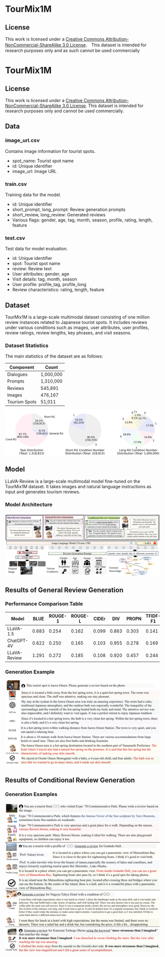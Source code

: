 # TourMix1M

## License
This work is licensed under a [Creative Commons Attribution-NonCommercial-ShareAlike 3.0 License](http://creativecommons.org/licenses/by-nc-sa/3.0/).　This dataset is intended for research purposes only and as such cannot be used commercially

# TourMix1M

## License

This work is licensed under a [Creative Commons Attribution-NonCommercial-ShareAlike 3.0 License](http://creativecommons.org/licenses/by-nc-sa/3.0/). This dataset is intended for research purposes only and cannot be used commercially.

## Data

### image_url.csv
Contains image information for tourist spots.
* spot_name: Tourist spot name
* id: Unique identifier
* image_url: Image URL

### train.csv
Training data for the model.
* id: Unique identifier
* short_prompt, long_prompt: Review generation prompts
* short_review, long_review: Generated reviews
* Various flags: gender, age, tag, month, season, profile, rating, length, feature

### test.csv
Test data for model evaluation.
* id: Unique identifier
* spot: Tourist spot name
* review: Review text
* User attributes: gender, age
* Visit details: tag, month, season
* User profile: profile_tag, profile_long
* Review characteristics: rating, length, feature
  
## Dataset
TourMix1M is a large-scale multimodal dataset consisting of one million review instances related to Japanese tourist spots. It includes reviews under various conditions such as images, user attributes, user profiles, review ratings, review lengths, key phrases, and visit seasons.

### Dataset Statistics

The main statistics of the dataset are as follows:

| Component | Count |
|-----------|-------|
| Dialogues | 1,000,000 |
| Prompts | 1,310,000 |
| Reviews | 545,891 |
| Images | 476,167 |
| Tourism Spots | 51,011 |

![Dataset Statistics Graph](readme_images/task_pie_wide.png)

## Model

LLaVA-Review is a large-scale multimodal model fine-tuned on the TourMix1M dataset. It takes images and natural language instructions as input and generates tourism reviews.

### Model Architecture

![LLaVA-Review Model Architecture](readme_images/llavareview_arch.png)

## Results of General Review Generation

### Performance Comparison Table

| Model | BLUE | ROUGE-1 | ROUGE-L | CIDEr | DIV | PROPN | TFIDF-F1 | Senti-F1 | length |
|-------|------|---------|---------|-------|-----|-------|----------|----------|--------|
| LLaVA-1.5 | 0.683 | 0.254 | 0.162 | 0.099 | 0.863 | 0.303 | 0.141 | 0.029 | 133.8 |
| ChatGPT-4V | 0.622 | 0.250 | 0.165 | 0.103 | 0.955 | 0.278 | 0.169 | 0.036 | 70.9 |
| LLaVA-Review | 1.291 | 0.272 | 0.185 | 0.108 | 0.920 | 0.457 | 0.244 | 0.045 | 54.9 |

### Generation Example

![General Review Generation Example](readme_images/general_rg_example.png)

## Results of Conditional Review Generation

### Generation Examples


![User Attribute Conditioning Example](readme_images/cond_rg_examples.png)


